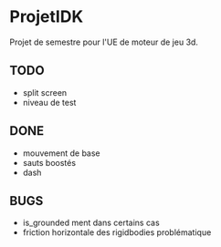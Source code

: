 # ProjetIDK

Projet de semestre pour l'UE de moteur de jeu 3d.

## TODO
- split screen
- niveau de test

## DONE
- mouvement de base
- sauts boostés
- dash

## BUGS
- is_grounded ment dans certains cas
- friction horizontale des rigidbodies problématique
